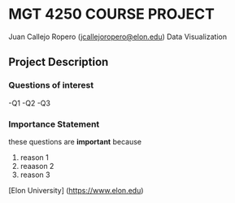 # MGT 4250 COURSE PROJECT
Juan Callejo Ropero (jcallejoropero@elon.edu)
Data Visualization 

## Project Description
### Questions of interest
-Q1
-Q2
-Q3
### Importance Statement
these questions are **important** because
1. reason 1
2.  reaason 2
3.  reason 3

[Elon University] (https://www.elon.edu)
